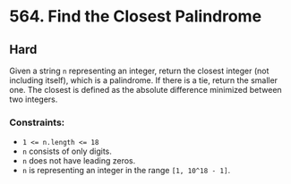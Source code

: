 # 564. Find the Closest Palindrome

## Hard

Given a string `n` representing an integer, return the closest integer (not including itself), which is a palindrome. If
there is a tie, return the smaller one. The closest is defined as the absolute difference minimized between two
integers.

### Constraints:

- `1 <= n.length <= 18`
- `n` consists of only digits.
- `n` does not have leading zeros.
- `n` is representing an integer in the range `[1, 10^18 - 1]`.
